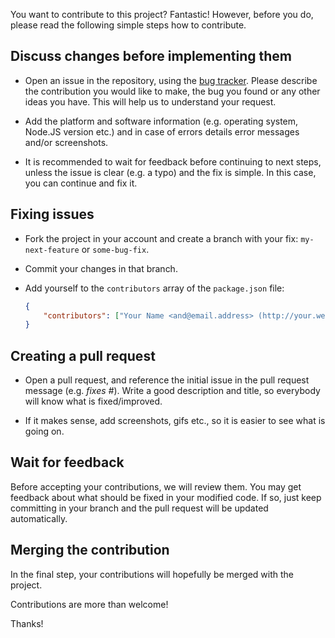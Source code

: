 You want to contribute to this project? Fantastic! However, before
you do, please read the following simple steps how to contribute.

## Discuss changes before implementing them

-   Open an issue in the repository, using the [bug tracker][1]. Please
    describe the contribution you would like to make, the bug you found or any
    other ideas you have. This will help us to understand your request.

-   Add the platform and software information (e.g. operating
    system, Node.JS version etc.) and in case of errors details error messages
    and/or screenshots.

-   It is recommended to wait for feedback before continuing to next steps, unless
    the issue is clear (e.g. a typo) and the fix is simple. In this case, you can
    continue and fix it.

## Fixing issues

-   Fork the project in your account and create a branch with your fix:
    `my-next-feature` or `some-bug-fix`.

-   Commit your changes in that branch.

-   Add yourself to the `contributors` array of the `package.json` file:

    ```json
    {
        "contributors": ["Your Name <and@email.address> (http://your.website)"]
    }
    ```

## Creating a pull request

-   Open a pull request, and reference the initial issue in the pull request
    message (e.g. _fixes #<your-issue-number>_). Write a good description and
    title, so everybody will know what is fixed/improved.

-   If it makes sense, add screenshots, gifs etc., so it is easier to see what
    is going on.

## Wait for feedback

Before accepting your contributions, we will review them. You may get feedback
about what should be fixed in your modified code. If so, just keep committing
in your branch and the pull request will be updated automatically.

## Merging the contribution

In the final step, your contributions will hopefully be merged with the project.

Contributions are more than welcome!

Thanks!

[1]: https://github.com/dfrechdev/apexjs-template-js-lib/issues
